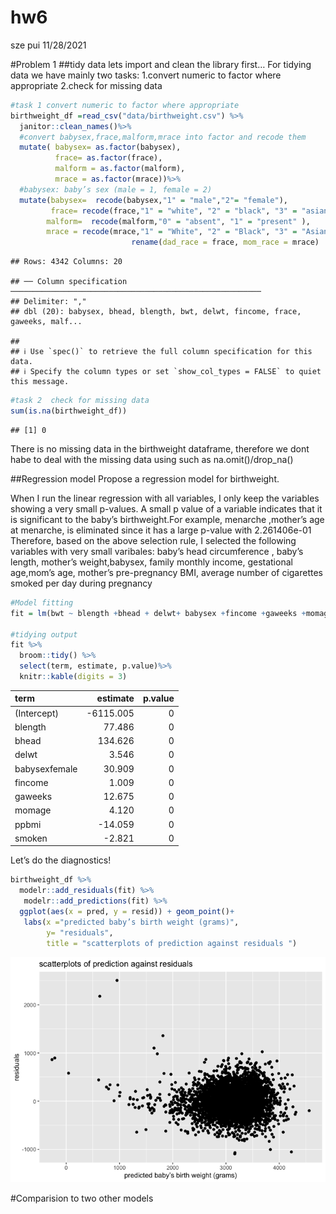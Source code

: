 hw6
================
sze pui
11/28/2021

#Problem 1 ##tidy data lets import and clean the library first… For
tidying data we have mainly two tasks: 1.convert numeric to factor where
appropriate 2.check for missing data

``` r
#task 1 convert numeric to factor where appropriate
birthweight_df =read_csv("data/birthweight.csv") %>% 
  janitor::clean_names()%>% 
  #convert babysex,frace,malform,mrace into factor and recode them 
  mutate( babysex= as.factor(babysex),
          frace= as.factor(frace),
          malform = as.factor(malform),
          mrace = as.factor(mrace))%>% 
  #babysex: baby’s sex (male = 1, female = 2)
  mutate(babysex=  recode(babysex,"1" = "male","2"= "female"),
         frace= recode(frace,"1" = "white", "2" = "black", "3" = "asian", "4" = "puerto rican", "8" = "other", "9" = "unknown"),
        malform=  recode(malform,"0" = "absent", "1" = "present" ),
        mrace = recode(mrace,"1" = "White", "2" = "Black", "3" = "Asian", "4" = "Puerto Rican", "8" = "Other")) %>% 
                           rename(dad_race = frace, mom_race = mrace)
```

    ## Rows: 4342 Columns: 20

    ## ── Column specification ────────────────────────────────────────────────────────
    ## Delimiter: ","
    ## dbl (20): babysex, bhead, blength, bwt, delwt, fincome, frace, gaweeks, malf...

    ## 
    ## ℹ Use `spec()` to retrieve the full column specification for this data.
    ## ℹ Specify the column types or set `show_col_types = FALSE` to quiet this message.

``` r
#task 2  check for missing data
sum(is.na(birthweight_df))
```

    ## [1] 0

There is no missing data in the birthweight dataframe, therefore we dont
habe to deal with the missing data using such as na.omit()/drop_na()

##Regression model Propose a regression model for birthweight.

When I run the linear regression with all variables, I only keep the
variables showing a very small p-values. A small p value of a variable
indicates that it is significant to the baby’s birthweight.For example,
menarche ,mother’s age at menarche, is eliminated since it has a large
p-value with 2.261406e-01  
Therefore, based on the above selection rule, I selected the following
variables with very small varibales: baby’s head circumference , baby’s
length, mother’s weight,babysex, family monthly income, gestational
age,mom’s age, mother’s pre-pregnancy BMI, average number of cigarettes
smoked per day during pregnancy

``` r
#Model fitting
fit = lm(bwt ~ blength +bhead + delwt+ babysex +fincome +gaweeks +momage +ppbmi +smoken , data = birthweight_df) 
 
#tidying output 
fit %>% 
  broom::tidy() %>% 
  select(term, estimate, p.value)%>% 
  knitr::kable(digits = 3)
```

| term          |  estimate | p.value |
|:--------------|----------:|--------:|
| (Intercept)   | -6115.005 |       0 |
| blength       |    77.486 |       0 |
| bhead         |   134.626 |       0 |
| delwt         |     3.546 |       0 |
| babysexfemale |    30.909 |       0 |
| fincome       |     1.009 |       0 |
| gaweeks       |    12.675 |       0 |
| momage        |     4.120 |       0 |
| ppbmi         |   -14.059 |       0 |
| smoken        |    -2.821 |       0 |

Let’s do the diagnostics!

``` r
birthweight_df %>% 
  modelr::add_residuals(fit) %>% 
   modelr::add_predictions(fit) %>% 
  ggplot(aes(x = pred, y = resid)) + geom_point()+
   labs(x ="predicted baby’s birth weight (grams)", 
        y= "residuals", 
        title = "scatterplots of prediction against residuals ")
```

![](hw6_files/figure-gfm/unnamed-chunk-3-1.png)<!-- -->

#Comparision to two other models
